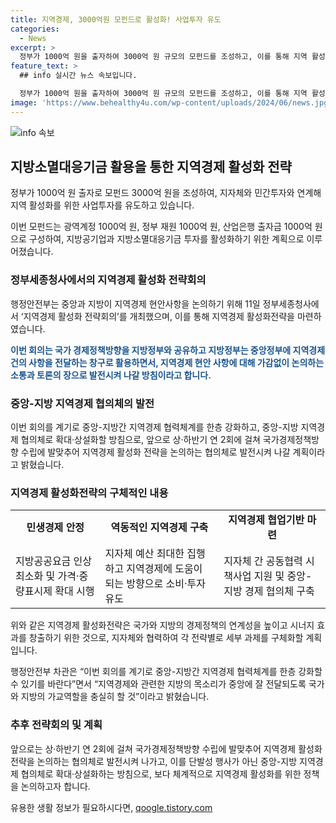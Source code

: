 ```yaml
---
title: 지역경제, 3000억원 모펀드로 활성화! 사업투자 유도
categories:
  - News
excerpt: >
  정부가 1000억 원을 출자하여 3000억 원 규모의 모펀드를 조성하고, 이를 통해 지역 활성화를 유도한다. 모펀드는 광역계정 1000억 원, 정부 재원 1000억 원, 산업은행 출자금 1000억 원 등으로 구성되며, 지방공기업과 지방소멸대응기금 투자를 활성화하기 위한 조치이다. 행정안전부는 지역경제 활성화 전략회의를 통해 중앙과 지방의 협업체계를 강화하고, 지역경제 추진방향을 제시한다. 이를 통해 민생경제 안정, 지역경제 협업기반 마련 등을 포함한 지역경제 활성화를 위한 전략을 마련하고 있다.
feature_text: >
  ## info 실시간 뉴스 속보입니다.

  정부가 1000억 원을 출자하여 3000억 원 규모의 모펀드를 조성하고, 이를 통해 지역 활성화를 유도한다. 모펀드는 광역계정 1000억 원, 정부 재원 1000억 원, 산업은행 출자금 1000억 원 등으로 구성되며, 지방공기업과 지방소멸대응기금 투자를 활성화하기 위한 조치이다. 행정안전부는 지역경제 활성화 전략회의를 통해 중앙과 지방의 협업체계를 강화하고, 지역경제 추진방향을 제시한다. 이를 통해 민생경제 안정, 지역경제 협업기반 마련 등을 포함한 지역경제 활성화를 위한 전략을 마련하고 있다.
image: 'https://www.behealthy4u.com/wp-content/uploads/2024/06/news.jpg'
---
```


<p><img src="https://www.behealthy4u.com/wp-content/uploads/2024/06/news.jpg" alt="info 속보" /></p>

<h2 data-ke-size="size26">지방소멸대응기금 활용을 통한 지역경제 활성화 전략</h2>

<p data-ke-size="size16">정부가 1000억 원 출자로 모펀드 3000억 원을 조성하여, 지자체와 민간투자와 연계해 지역 활성화를 위한 사업투자를 유도하고 있습니다.</p>

<p data-ke-size="size16">이번 모펀드는 광역계정 1000억 원, 정부 재원 1000억 원, 산업은행 출자금 1000억 원으로 구성하여, 지방공기업과 지방소멸대응기금 투자를 활성화하기 위한 계획으로 이루어졌습니다.</p>

<h3 data-ke-size="size24">정부세종청사에서의 지역경제 활성화 전략회의</h3>

<p data-ke-size="size16">행정안전부는 중앙과 지방이 지역경제 현안사항을 논의하기 위해 11일 정부세종청사에서 ‘지역경제 활성화 전략회의’를 개최했으며, 이를 통해 지역경제 활성화전략을 마련하였습니다.</p>

<p><b><span style="color: #1a5490;">이번 회의는 국가 경제정책방향을 지방정부와 공유하고 지방정부는 중앙정부에 지역경제 건의 사항을 전달하는 창구로 활용하면서, 지역경제 현안 사항에 대해 가감없이 논의하는 소통과 토론의 장으로 발전시켜 나갈 방침이라고 합니다.</span></b></p>

<h3 data-ke-size="size24">중앙-지방 지역경제 협의체의 발전</h3>

<p data-ke-size="size16">이번 회의를 계기로 중앙-지방간 지역경제 협력체계를 한층 강화하고, 중앙-지방 지역경제 협의체로 확대·상설화할 방침으로, 앞으로 상·하반기 연 2회에 걸쳐 국가경제정책방향 수립에 발맞추어 지역경제 활성화 전략을 논의하는 협의체로 발전시켜 나갈 계획이라고 밝혔습니다.</p>

<h3 data-ke-size="size24">지역경제 활성화전략의 구체적인 내용</h3>

<table style="width: 100%;">
<tbody>
<tr>
<td style="text-align: center; height: 17px;"><b>민생경제 안정</b></td>
<td style="text-align: center; height: 17px;"><b>역동적인 지역경제 구축</b></td>
<td style="text-align: center; height: 17px;"><b>지역경제 협업기반 마련</b></td>
</tr>
<tr>
<td>지방공공요금 인상 최소화 및 가격·중량표시제 확대 시행</td>
<td>지자체 예산 최대한 집행하고 지역경제에 도움이 되는 방향으로 소비·투자 유도</td>
<td>지자체 간 공동협력 시책사업 지원 및 중앙-지방 경제 협의체 구축</td>
</tr>
</tbody>
</table>

<p data-ke-size="size16">위와 같은 지역경제 활성화전략은 국가와 지방의 경제정책의 연계성을 높이고 시너지 효과를 창출하기 위한 것으로, 지자체와 협력하여 각 전략별로 세부 과제를 구체화할 계획입니다.</p>

<p data-ke-size="size16">행정안전부 차관은 “이번 회의를 계기로 중앙-지방간 지역경제 협력체계를 한층 강화할 수 있기를 바란다”면서 “지역경제와 관련한 지방의 목소리가 중앙에 잘 전달되도록 국가와 지방의 가교역할을 충실히 할 것”이라고 밝혔습니다.</p>

<h3 data-ke-size="size24">추후 전략회의 및 계획</h3>

<p data-ke-size="size16">앞으로는 상·하반기 연 2회에 걸쳐 국가경제정책방향 수립에 발맞추어 지역경제 활성화 전략을 논의하는 협의체로 발전시켜 나가고, 이를 단발성 행사가 아닌 중앙-지방 지역경제 협의체로 확대·상설화하는 방침으로, 보다 체계적으로 지역경제 활성화를 위한 정책을 논의하고자 합니다.</p>
유용한 생활 정보가 필요하시다면, <a href="https://qoogle.tistory.com" rel="dofollow">qoogle.tistory.com</a>


